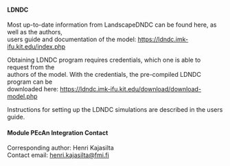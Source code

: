 #### LDNDC

Most up-to-date information from LandscapeDNDC can be found here, as well as the authors, <br/>
users guide and documentation of the model: https://ldndc.imk-ifu.kit.edu/index.php


Obtaining LDNDC program requires credentials, which one is able to request from the <br/>
authors of the model. With the credentials, the pre-compiled  LDNDC program can be <br/>
downloaded here: https://ldndc.imk-ifu.kit.edu/download/download-model.php

Instructions for setting up the LDNDC simulations are described in the users guide.



#### Module PEcAn Integration Contact

Corresponding author: Henri Kajasilta <br/>
Contact email: henri.kajasilta@fmi.fi
